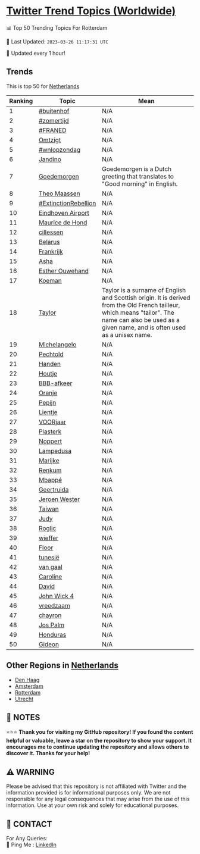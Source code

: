 [Twitter Trend Topics (Worldwide)](https://github.com/ErcinDedeoglu/Twitter-Trend-Topics)
==========


📊 Top 50 Trending Topics For Rotterdam

📆 Last Updated: `2023-03-26 11:17:31 UTC`

🔧 Updated every 1 hour!


## Trends

This is top 50 for [Netherlands](</Netherlands>)

| Ranking | Topic | Mean |
| ------- | ------------ | ------------ |
| 1 | [#buitenhof](http://twitter.com/search?q=%23buitenhof) | N/A |
| 2 | [#zomertijd](http://twitter.com/search?q=%23zomertijd) | N/A |
| 3 | [#FRANED](http://twitter.com/search?q=%23FRANED) | N/A |
| 4 | [Omtzigt](http://twitter.com/search?q=Omtzigt) | N/A |
| 5 | [#wnlopzondag](http://twitter.com/search?q=%23wnlopzondag) | N/A |
| 6 | [Jandino](http://twitter.com/search?q=Jandino) | N/A |
| 7 | [Goedemorgen](http://twitter.com/search?q=Goedemorgen) | Goedemorgen is a Dutch greeting that translates to "Good morning" in English. |
| 8 | [Theo Maassen](http://twitter.com/search?q=Theo+Maassen) | N/A |
| 9 | [#ExtinctionRebellion](http://twitter.com/search?q=%23ExtinctionRebellion) | N/A |
| 10 | [Eindhoven Airport](http://twitter.com/search?q=Eindhoven+Airport) | N/A |
| 11 | [Maurice de Hond](http://twitter.com/search?q=Maurice+de+Hond) | N/A |
| 12 | [cillessen](http://twitter.com/search?q=cillessen) | N/A |
| 13 | [Belarus](http://twitter.com/search?q=Belarus) | N/A |
| 14 | [Frankrijk](http://twitter.com/search?q=Frankrijk) | N/A |
| 15 | [Asha](http://twitter.com/search?q=Asha) | N/A |
| 16 | [Esther Ouwehand](http://twitter.com/search?q=Esther+Ouwehand) | N/A |
| 17 | [Koeman](http://twitter.com/search?q=Koeman) | N/A |
| 18 | [Taylor](http://twitter.com/search?q=Taylor) | Taylor is a surname of English and Scottish origin. It is derived from the Old French tailleur, which means "tailor". The name can also be used as a given name, and is often used as a unisex name. |
| 19 | [Michelangelo](http://twitter.com/search?q=Michelangelo) | N/A |
| 20 | [Pechtold](http://twitter.com/search?q=Pechtold) | N/A |
| 21 | [Handen](http://twitter.com/search?q=Handen) | N/A |
| 22 | [Houtje](http://twitter.com/search?q=Houtje) | N/A |
| 23 | [BBB-afkeer](http://twitter.com/search?q=BBB-afkeer) | N/A |
| 24 | [Oranje](http://twitter.com/search?q=Oranje) | N/A |
| 25 | [Pepijn](http://twitter.com/search?q=Pepijn) | N/A |
| 26 | [Lientje](http://twitter.com/search?q=Lientje) | N/A |
| 27 | [VOORjaar](http://twitter.com/search?q=VOORjaar) | N/A |
| 28 | [Plasterk](http://twitter.com/search?q=Plasterk) | N/A |
| 29 | [Noppert](http://twitter.com/search?q=Noppert) | N/A |
| 30 | [Lampedusa](http://twitter.com/search?q=Lampedusa) | N/A |
| 31 | [Marijke](http://twitter.com/search?q=Marijke) | N/A |
| 32 | [Renkum](http://twitter.com/search?q=Renkum) | N/A |
| 33 | [Mbappé](http://twitter.com/search?q=Mbapp%c3%a9) | N/A |
| 34 | [Geertruida](http://twitter.com/search?q=Geertruida) | N/A |
| 35 | [Jeroen Wester](http://twitter.com/search?q=Jeroen+Wester) | N/A |
| 36 | [Taiwan](http://twitter.com/search?q=Taiwan) | N/A |
| 37 | [Judy](http://twitter.com/search?q=Judy) | N/A |
| 38 | [Roglic](http://twitter.com/search?q=Roglic) | N/A |
| 39 | [wieffer](http://twitter.com/search?q=wieffer) | N/A |
| 40 | [Floor](http://twitter.com/search?q=Floor) | N/A |
| 41 | [tunesië](http://twitter.com/search?q=tunesi%c3%ab) | N/A |
| 42 | [van gaal](http://twitter.com/search?q=van+gaal) | N/A |
| 43 | [Caroline](http://twitter.com/search?q=Caroline) | N/A |
| 44 | [David](http://twitter.com/search?q=David) | N/A |
| 45 | [John Wick 4](http://twitter.com/search?q=John+Wick+4) | N/A |
| 46 | [vreedzaam](http://twitter.com/search?q=vreedzaam) | N/A |
| 47 | [chayron](http://twitter.com/search?q=chayron) | N/A |
| 48 | [Jos Palm](http://twitter.com/search?q=Jos+Palm) | N/A |
| 49 | [Honduras](http://twitter.com/search?q=Honduras) | N/A |
| 50 | [Gideon](http://twitter.com/search?q=Gideon) | N/A |



## Other Regions in [Netherlands](</Netherlands>)

* [Den Haag](</Netherlands/Den Haag.md>)
* [Amsterdam](</Netherlands/Amsterdam.md>)
* [Rotterdam](</Netherlands/Rotterdam.md>)
* [Utrecht](</Netherlands/Utrecht.md>)



## 📝 NOTES

⭐⭐⭐ **Thank you for visiting my GitHub repository! If you found the content helpful or valuable, leave a star on the repository to show your support. It encourages me to continue updating the repository and allows others to discover it. Thanks for your help!**


## ⚠️ WARNING

Please be advised that this repository is not affiliated with Twitter and the information provided is for informational purposes only. We are not responsible for any legal consequences that may arise from the use of this information. Use at your own risk and solely for educational purposes.


## 📨 CONTACT

 For Any Queries:  
            🏓 Ping Me : [LinkedIn](https://www.linkedin.com/in/ercindedeoglu/)
